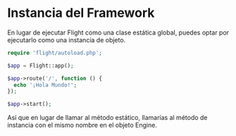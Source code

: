# Instancia del Framework

En lugar de ejecutar Flight como una clase estática global, puedes optar por ejecutarlo
como una instancia de objeto.

```php
require 'flight/autoload.php';

$app = Flight::app();

$app->route('/', function () {
  echo '¡Hola Mundo!';
});

$app->start();
```

Así que en lugar de llamar al método estático, llamarías al método de instancia con
el mismo nombre en el objeto Engine.